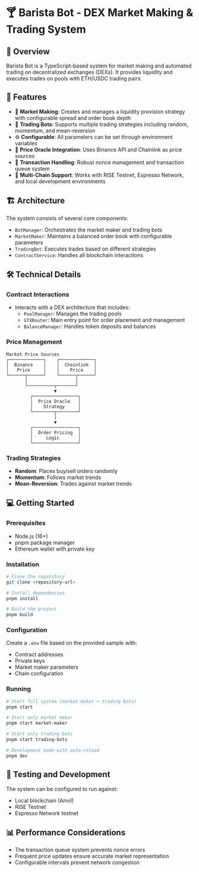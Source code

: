 # 🍸 Barista Bot - DEX Market Making & Trading System

## 🌟 Overview

Barista Bot is a TypeScript-based system for market making and automated trading on decentralized exchanges (DEXs). It
provides liquidity and executes trades on pools with ETH/USDC trading pairs.

## 🚀 Features

- 🏦 **Market Making**: Creates and manages a liquidity provision strategy with configurable spread and order book depth
- 🤖 **Trading Bots**: Supports multiple trading strategies including random, momentum, and mean-reversion
- ⚙️ **Configurable**: All parameters can be set through environment variables
- 🔄 **Price Oracle Integration**: Uses Binance API and Chainlink as price sources
- 🔁 **Transaction Handling**: Robust nonce management and transaction queue system
- 🔌 **Multi-Chain Support**: Works with RISE Testnet, Espresso Network, and local development environments

## 🏗️ Architecture

The system consists of several core components:

- `BotManager`: Orchestrates the market maker and trading bots
- `MarketMaker`: Maintains a balanced order book with configurable parameters
- `TradingBot`: Executes trades based on different strategies
- `ContractService`: Handles all blockchain interactions

## 🛠️ Technical Details

### Contract Interactions

- Interacts with a DEX architecture that includes:
    - `PoolManager`: Manages the trading pools
    - `GTXRouter`: Main entry point for order placement and management
    - `BalanceManager`: Handles token deposits and balances

### Price Management

```
Market Price Sources
┌─────────────┐    ┌─────────────┐
│  Binance    │    │  Chainlink  │
│   Price     │    │    Price    │
└──────┬──────┘    └──────┬──────┘
       │                  │
       └──────────┬───────┘
                  ▼
         ┌─────────────────┐
         │  Price Oracle   │
         │    Strategy     │
         └────────┬────────┘
                  │
                  ▼
         ┌─────────────────┐
         │  Order Pricing  │
         │     Logic       │
         └─────────────────┘
```

### Trading Strategies

- **Random**: Places buy/sell orders randomly
- **Momentum**: Follows market trends
- **Mean-Reversion**: Trades against market trends

## 💻 Getting Started

### Prerequisites

- Node.js (16+)
- pnpm package manager
- Ethereum wallet with private key

### Installation

```bash
# Clone the repository
git clone <repository-url>

# Install dependencies
pnpm install

# Build the project
pnpm build
```

### Configuration

Create a `.env` file based on the provided sample with:

- Contract addresses
- Private keys
- Market maker parameters
- Chain configuration

### Running

```bash
# Start full system (market maker + trading bots)
pnpm start

# Start only market maker
pnpm start market-maker

# Start only trading bots
pnpm start trading-bots

# Development mode with auto-reload
pnpm dev
```

## 🧪 Testing and Development

The system can be configured to run against:

- Local blockchain (Anvil)
- RISE Testnet
- Espresso Network testnet

## 📊 Performance Considerations

- The transaction queue system prevents nonce errors
- Frequent price updates ensure accurate market representation
- Configurable intervals prevent network congestion